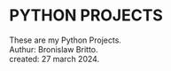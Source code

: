 # PYTHON PROJECTS
These are my Python Projects.
<br>
Authur: Bronislaw Britto.
<br>
created: 27 march 2024.

